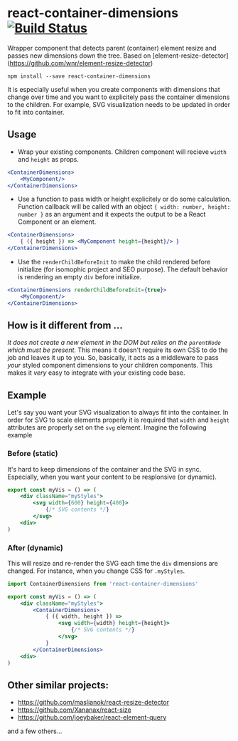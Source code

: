 # react-container-dimensions [![Build Status](https://travis-ci.org/okonet/react-container-dimensions.svg?branch=master)](https://travis-ci.org/okonet/react-container-dimensions)
Wrapper component that detects parent (container) element resize and passes new dimensions down the 
tree. Based on [element-resize-detector]
(https://github.com/wnr/element-resize-detector)

`npm install --save react-container-dimensions`

It is especially useful when you create components with dimensions that change over 
time and you want to explicitely pass the container dimensions to the children. For example, SVG 
visualization needs to be updated in order to fit into container.

## Usage

* Wrap your existing components. Children component will recieve `width` and `height` as props. 

```jsx
<ContainerDimensions>
    <MyComponent/>
</ContainerDimensions>    
```

* Use a function to pass width or height explicitely or do some calculation. Function callback will be called with an object `{ width: number, height: number }` as an argument and it expects the output to be a React Component or an element. 

```jsx
<ContainerDimensions>
    { ({ height }) => <MyComponent height={height}/> }
</ContainerDimensions>    
```

* Use the `renderChildBeforeInit` to make the child rendered before initialize (for isomophic project and SEO purpose). The default behavior is rendering an empty `div` before initialize.

```jsx
<ContainerDimensions renderChildBeforeInit={true}>
    <MyComponent/>
</ContainerDimensions>    
```

## How is it different from ...

*It does not create a new element in the DOM but relies on the `parentNode` which must be present.* 
This means it doesn't require its own CSS to do the job and leaves it up to you. So, basically, 
it acts as a middleware to pass _your_ styled component dimensions to your children components. This makes it _very_ easy to integrate with your existing code base.

## Example

Let's say you want your SVG visualization to always fit into the container. In order for SVG to scale elements properly it is required that `width` and `height` attributes are properly set on the `svg` element. Imagine the following example

### Before (static)

It's hard to keep dimensions of the container and the SVG in sync. Especially, when you want your content to be resplonsive (or dynamic).

```jsx
export const myVis = () => (
    <div className="myStyles">
        <svg width={600} height={400}>
            {/* SVG contents */}
        </svg>  
    <div>
)
```

### After (dynamic)

This will resize and re-render the SVG each time the `div` dimensions are changed. For instance, when you change CSS for `.myStyles`.

```jsx
import ContainerDimensions from 'react-container-dimensions'

export const myVis = () => (
    <div className="myStyles">
        <ContainerDimensions>
            { ({ width, height }) => 
                <svg width={width} height={height}>
                    {/* SVG contents */}
                </svg>  
            }
        </ContainerDimensions>
    <div>
)
```

## Other similar projects:

* https://github.com/maslianok/react-resize-detector
* https://github.com/Xananax/react-size
* https://github.com/joeybaker/react-element-query

and a few others...
